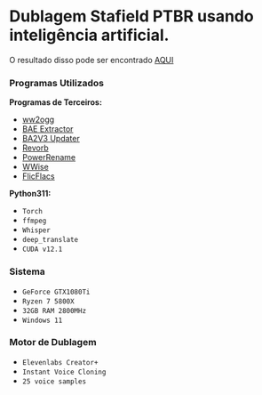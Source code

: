 # Dublagem Stafield PTBR usando inteligência artificial.

O resultado disso pode ser encontrado [AQUI](https://www.nexusmods.com/starfield/mods/8192)

### Programas Utilizados

**Programas de Terceiros:**
- [ww2ogg](https://drive.google.com/file/d/1yUJq-zAb5GbR91Ea6xqaCj49CpwzujzG/view)
- [BAE Extractor](https://www.nexusmods.com/starfield/mods/165)
- [BA2V3 Updater](https://www.nexusmods.com/starfield/mods/5099)
- [Revorb](https://drive.google.com/file/d/1yUJq-zAb5GbR91Ea6xqaCj49CpwzujzG/view)
- [PowerRename](https://learn.microsoft.com/pt-br/windows/powertoys/powerrename)
- [WWise](https://www.audiokinetic.com/en/products/wwise/)
- [FlicFlacs](https://sector-seven.com/software/flicflac)

**Python311:**
- `Torch`
- `ffmpeg`
- `Whisper`
- `deep_translate`
- `CUDA v12.1`

### Sistema
- `GeForce GTX1080Ti`
- `Ryzen 7 5800X`
- `32GB RAM 2800MHz`
- `Windows 11`

### Motor de Dublagem
- `Elevenlabs Creator+`
- `Instant Voice Cloning`
- `25 voice samples`
